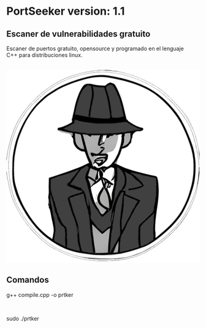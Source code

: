 <body>
	<h1>PortSeeker version: 1.1</h1>
	<h2>Escaner de vulnerabilidades gratuito</h2>
	<p>Escaner de puertos gratuito, opensource y programado en el lenguaje<br>
	C++ para distribuciones linux.</p><br>
	<img src="./toologo.png"><br>
	<h2>Comandos</h2>
	<p>g++ compile.cpp -o prtker</p><br>
	<p>sudo ./prtker</p><br>
</body>
</html>
